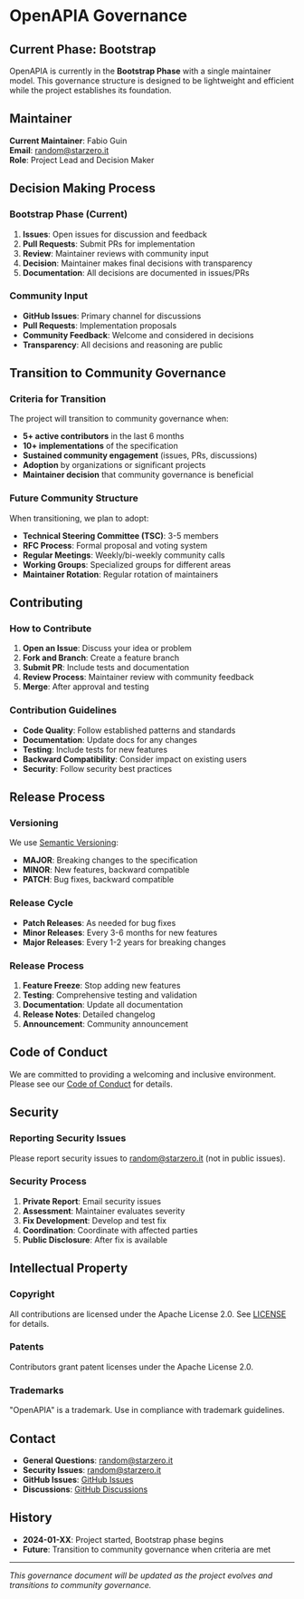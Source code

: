 # OpenAPIA Governance

## Current Phase: Bootstrap

OpenAPIA is currently in the **Bootstrap Phase** with a single maintainer model. This governance structure is designed to be lightweight and efficient while the project establishes its foundation.

## Maintainer

**Current Maintainer**: Fabio Guin  
**Email**: random@starzero.it  
**Role**: Project Lead and Decision Maker

## Decision Making Process

### Bootstrap Phase (Current)

1. **Issues**: Open issues for discussion and feedback
2. **Pull Requests**: Submit PRs for implementation
3. **Review**: Maintainer reviews with community input
4. **Decision**: Maintainer makes final decisions with transparency
5. **Documentation**: All decisions are documented in issues/PRs

### Community Input

- **GitHub Issues**: Primary channel for discussions
- **Pull Requests**: Implementation proposals
- **Community Feedback**: Welcome and considered in decisions
- **Transparency**: All decisions and reasoning are public

## Transition to Community Governance

### Criteria for Transition

The project will transition to community governance when:

- **5+ active contributors** in the last 6 months
- **10+ implementations** of the specification
- **Sustained community engagement** (issues, PRs, discussions)
- **Adoption** by organizations or significant projects
- **Maintainer decision** that community governance is beneficial

### Future Community Structure

When transitioning, we plan to adopt:

- **Technical Steering Committee (TSC)**: 3-5 members
- **RFC Process**: Formal proposal and voting system
- **Regular Meetings**: Weekly/bi-weekly community calls
- **Working Groups**: Specialized groups for different areas
- **Maintainer Rotation**: Regular rotation of maintainers

## Contributing

### How to Contribute

1. **Open an Issue**: Discuss your idea or problem
2. **Fork and Branch**: Create a feature branch
3. **Submit PR**: Include tests and documentation
4. **Review Process**: Maintainer review with community feedback
5. **Merge**: After approval and testing

### Contribution Guidelines

- **Code Quality**: Follow established patterns and standards
- **Documentation**: Update docs for any changes
- **Testing**: Include tests for new features
- **Backward Compatibility**: Consider impact on existing users
- **Security**: Follow security best practices

## Release Process

### Versioning

We use [Semantic Versioning](https://semver.org/):

- **MAJOR**: Breaking changes to the specification
- **MINOR**: New features, backward compatible
- **PATCH**: Bug fixes, backward compatible

### Release Cycle

- **Patch Releases**: As needed for bug fixes
- **Minor Releases**: Every 3-6 months for new features
- **Major Releases**: Every 1-2 years for breaking changes

### Release Process

1. **Feature Freeze**: Stop adding new features
2. **Testing**: Comprehensive testing and validation
3. **Documentation**: Update all documentation
4. **Release Notes**: Detailed changelog
5. **Announcement**: Community announcement

## Code of Conduct

We are committed to providing a welcoming and inclusive environment. Please see our [Code of Conduct](CODE_OF_CONDUCT.md) for details.

## Security

### Reporting Security Issues

Please report security issues to random@starzero.it (not in public issues).

### Security Process

1. **Private Report**: Email security issues
2. **Assessment**: Maintainer evaluates severity
3. **Fix Development**: Develop and test fix
4. **Coordination**: Coordinate with affected parties
5. **Public Disclosure**: After fix is available

## Intellectual Property

### Copyright

All contributions are licensed under the Apache License 2.0. See [LICENSE](LICENSE) for details.

### Patents

Contributors grant patent licenses under the Apache License 2.0.

### Trademarks

"OpenAPIA" is a trademark. Use in compliance with trademark guidelines.

## Contact

- **General Questions**: random@starzero.it
- **Security Issues**: random@starzero.it
- **GitHub Issues**: [GitHub Issues](https://github.com/FabioGuin/OpenAPIA/issues)
- **Discussions**: [GitHub Discussions](https://github.com/FabioGuin/OpenAPIA/discussions)

## History

- **2024-01-XX**: Project started, Bootstrap phase begins
- **Future**: Transition to community governance when criteria are met

---

*This governance document will be updated as the project evolves and transitions to community governance.*

